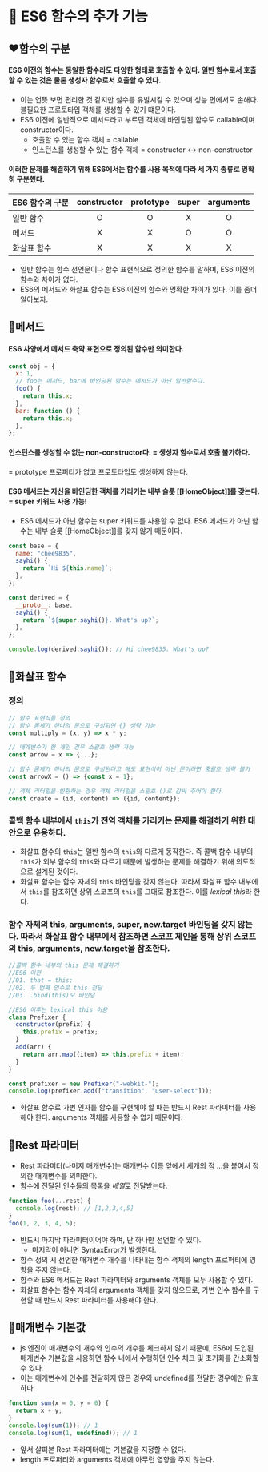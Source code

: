 # 💞 ES6 함수의 추가 기능

## ❤️함수의 구분

#### ES6 이전의 함수는 동일한 함수라도 다양한 형태로 호출할 수 있다. 일반 함수로서 호출할 수 있는 것은 물론 생성자 함수로서 호출할 수 있다.

- 이는 언뜻 보면 편리한 것 같지만 실수를 유발시킬 수 있으며 성능 면에서도 손해다. 불필요한 프로토타입 객체를 생성할 수 있기 떄문이다.
- ES6 이전에 일반적으로 메서드라고 부르던 객체에 바인딩된 함수도 callable이며 constructor이다.
  - 호출할 수 있는 함수 객체 = callable
  - 인스턴스를 생성할 수 있는 함수 객체 = constructor <-> non-constructor

#### 이러한 문제를 해결하기 위해 ES6에서는 함수를 사용 목적에 따라 세 가지 종류로 명확히 구분했다.

| ES6 함수의 구분 | constructor | prototype | super | arguments |
| --------------- | :---------: | :-------: | :---: | :-------: |
| 일반 함수       |      O      |     O     |   X   |     O     |
| 메서드          |      X      |     X     |   O   |     O     |
| 화살표 함수     |      X      |     X     |   X   |     X     |

- 일반 함수는 함수 선언문이나 함수 표현식으로 정의한 함수를 말하며, ES6 이전의 함수와 차이가 없다.
- ES6의 메서드와 화살표 함수는 ES6 이전의 함수와 명확한 차이가 있다. 이를 좀더 알아보자.

## 🧡메서드

#### ES6 사양에서 메서드 축약 표현으로 정의된 함수만 의미한다.

```javascript
const obj = {
  x: 1,
  // foo는 메서드, bar에 바인딩된 함수는 메서드가 아닌 일반함수다.
  foo() {
    return this.x;
  },
  bar: function () {
    return this.x;
  },
};
```

#### 인스턴스를 생성할 수 없는 non-constructor다. = 생성자 함수로서 호출 불가하다.

= prototype 프로퍼티가 없고 프로토타입도 생성하지 않는다.

#### ES6 메서드는 자신을 바인딩한 객체를 가리키는 내부 슬롯 [[HomeObject]]를 갖는다. = super 키워드 사용 가능!

- ES6 메서드가 아닌 함수는 super 키워드를 사용할 수 없다. ES6 메서드가 아닌 함수는 내부 슬롯 [[HomeObject]]를 갖지 않기 때문이다.

```javascript
const base = {
  name: "chee9835",
  sayhi() {
    return `Hi ${this.name}`;
  },
};

const derived = {
  __proto__: base,
  sayhi() {
    return `${super.sayhi()}. What's up?`;
  },
};

console.log(derived.sayhi()); // Hi chee9835. What's up?
```

## 💛화살표 함수

### 정의

```javascript
// 함수 표현식을 정의
// 함수 몸체가 하나의 문으로 구성되면 {} 생략 가능
const multiply = (x, y) => x * y;

// 매개변수가 한 개인 경우 소괄호 생략 가능
const arrow = x => {...};

// 함수 몸체가 하나의 문으로 구성된다고 해도 표현식이 아닌 문이라면 중괄호 생략 불가
const arrowX = () => {const x = 1};

// 객체 리터럴을 반환하는 경우 객체 리터럴을 소괄호 ()로 감싸 주어야 한다.
const create = (id, content) => ({id, content});
```

### 콜백 함수 내부에서 `this`가 전역 객체를 가리키는 문제를 해결하기 위한 대안으로 유용하다.

- 화살표 함수의 `this`는 일반 함수의 `this`와 다르게 동작한다. 즉 콜백 함수 내부의 `this`가 외부 함수의 `this`와 다르기 때문에 발생하는 문제를 해결하기 위해 의도적으로 설계된 것이다.
- 화살표 함수는 함수 자체의 `this` 바인딩을 갖지 않는다. 따라서 화살표 함수 내부에서 `this`를 참조하면 상위 스코프의 `this`를 그대로 참조한다. 이를 *lexical this*라 한다.

### 함수 자체의 this, arguments, super, new.target 바인딩을 갖지 않는다. 따라서 화살표 함수 내부에서 참조하면 스코프 체인을 통해 상위 스코프의 this, arguments, new.target을 참조한다.

```javascript
//콜백 함수 내부의 this 문제 해결하기
//ES6 이전
//01. that = this;
//02. 두 번째 인수로 this 전달
//03. .bind(this)오 바인딩

//ES6 이후는 lexical this 이용
class Prefixer {
  constructor(prefix) {
    this.prefix = prefix;
  }
  add(arr) {
    return arr.map((item) => this.prefix + item);
  }
}

const prefixer = new Prefixer("-webkit-");
console.log(prefixer.add(["transition", "user-select"]));
```

- 화살표 함수로 가변 인자를 함수를 구현해야 할 때는 반드시 Rest 파라미터를 사용해야 한다. arguments 객체를 사용할 수 없기 때문이다.

## 💚Rest 파라미터

- Rest 파라미터(나머지 매개변수)는 매개변수 이름 앞에서 세개의 점 ...을 붙여서 정의한 매개변수를 의미한다.
- 함수에 전달된 인수들의 목록을 *배열*로 전달받는다.

```javascript
function foo(...rest) {
  console.log(rest); // [1,2,3,4,5]
}
foo(1, 2, 3, 4, 5);
```

- 반드시 마지막 파라미터이어야 하며, 단 하나만 선언할 수 있다.
  - 마지막이 아니면 SyntaxError가 발생한다.
- 함수 정의 시 선언한 매개변수 개수를 나타내는 함수 객체의 length 프로퍼티에 영향을 주지 않는다.
- 함수와 ES6 메서드는 Rest 파라미터와 arguments 객체를 모두 사용할 수 있다.
- 화살표 함수는 함수 자체의 arguments 객체를 갖지 않으므로, 가변 인수 함수를 구현할 때 반드시 Rest 파라미터를 사용해야 한다.

## 💙매개변수 기본값

- js 엔진이 매개변수의 개수와 인수의 개수를 체크하지 않기 때문에, ES6에 도입된 매개변수 기본값을 사용하면 함수 내에서 수행하던 인수 체크 및 초기화를 간소화할 수 있다.
- 이는 매개변수에 인수를 전달하지 않은 경우와 undefined를 전달한 경우에만 유효하다.

```javascript
function sum(x = 0, y = 0) {
  return x + y;
}
console.log(sum(1)); // 1
console.log(sum(1, undefined)); // 1
```

- 앞서 살펴본 Rest 파라미터에는 기본값을 지정할 수 없다.
- length 프로퍼티와 arguments 객체에 아무런 영향을 주지 않는다.
